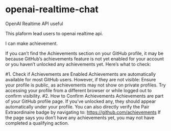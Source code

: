 # openai-realtime-chat
OpenAI Realtime API useful


This plaform lead users to openai realtime api.


I can make achievement.


If you can’t find the Achievements section on your GitHub profile, it may be because GitHub’s achievements feature is not yet enabled for your account or you haven’t unlocked any achievements yet. Here’s what to check:

#1. Check if Achievements are Enabled
Achievements are automatically available for most GitHub users. However, if they are not visible:
Ensure your profile is public, as achievements may not show on private profiles.
Try accessing your profile from a different browser or while logged out to confirm visibility.
#2. How to Confirm Achievements
Achievements are part of your GitHub profile page. If you’ve unlocked any, they should appear automatically under your profile. You can also directly verify the Pair Extraordinaire badge by navigating to:
https://github.com/achievements
If the page says you don’t have any achievements yet, you may not have completed a qualifying action.





